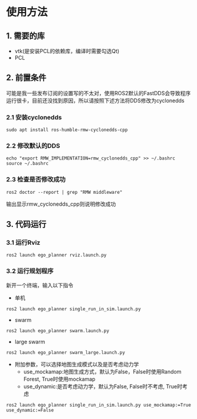 # 使用方法
## 1. 需要的库 
* vtk(是安装PCL的依赖库，编译时需要勾选Qt)
* PCL

## 2. 前置条件
可能是我一些发布订阅的设置写的不太对，使用ROS2默认的FastDDS会导致程序运行很卡，目前还没找到原因，所以请按照下述方法将DDS修改为cyclonedds

### 2.1 安装cyclonedds
```
sudo apt install ros-humble-rmw-cyclonedds-cpp
```

### 2.2 修改默认的DDS
```
echo "export RMW_IMPLEMENTATION=rmw_cyclonedds_cpp" >> ~/.bashrc
source ~/.bashrc
```

### 2.3 检查是否修改成功
```
ros2 doctor --report | grep "RMW middleware"
```
输出显示rmw_cyclonedds_cpp则说明修改成功

## 3. 代码运行
### 3.1 运行Rviz
```
ros2 launch ego_planner rviz.launch.py 
```
### 3.2 运行规划程序
新开一个终端，输入以下指令
* 单机
```
ros2 launch ego_planner single_run_in_sim.launch.py 
```
* swarm
```
ros2 launch ego_planner swarm.launch.py 
```
* large swarm
```
ros2 launch ego_planner swarm_large.launch.py  
```
* 附加参数，可以选择地图生成模式以及是否考虑动力学
    * use_mockamap:地图生成方式，默认为False，False时使用Random Forest, True时使用mockamap
    * use_dynamic:是否考虑动力学，默认为False, False时不考虑, True时考虑
```
ros2 launch ego_planner single_run_in_sim.launch.py use_mockamap:=True use_dynamic:=False
```